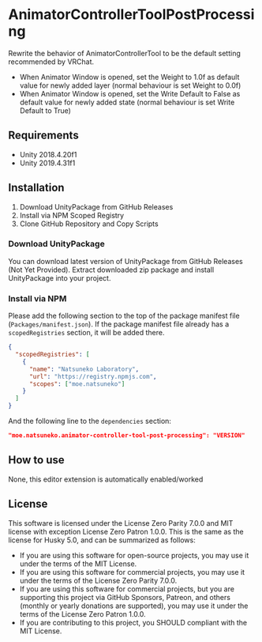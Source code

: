 # AnimatorControllerToolPostProcessing

Rewrite the behavior of AnimatorControllerTool to be the default setting recommended by VRChat.

- When Animator Window is opened, set the Weight to 1.0f as default value for newly added layer (normal behaviour is set Weight to 0.0f)
- When Animator Window is opened, set the Write Default to False as default value for newly added state (normal behaviour is set Write Default to True)

## Requirements

- Unity 2018.4.20f1
- Unity 2019.4.31f1

## Installation

1. Download UnityPackage from GitHub Releases
2. Install via NPM Scoped Registry
3. Clone GitHub Repository and Copy Scripts

### Download UnityPackage

You can download latest version of UnityPackage from GitHub Releases (Not Yet Provided).
Extract downloaded zip package and install UnityPackage into your project.

### Install via NPM

Please add the following section to the top of the package manifest file (`Packages/manifest.json`).
If the package manifest file already has a `scopedRegistries` section, it will be added there.

```json
{
  "scopedRegistries": [
    {
      "name": "Natsuneko Laboratory",
      "url": "https://registry.npmjs.com",
      "scopes": ["moe.natsuneko"]
    }
  ]
}
```

And the following line to the `dependencies` section:

```json
"moe.natsuneko.animator-controller-tool-post-processing": "VERSION"
```

## How to use

None, this editor extension is automatically enabled/worked

## License

This software is licensed under the License Zero Parity 7.0.0 and MIT license with exception License Zero Patron 1.0.0.
This is the same as the license for Husky 5.0, and can be summarized as follows:

- If you are using this software for open-source projects, you may use it under the terms of the MIT License.
- If you are using this software for commercial projects, you may use it under the terms of the License Zero Parity 7.0.0.
- If you are using this software for commercial projects, but you are supporting this project via GitHub Sponsors, Patreon, and others (monthly or yearly donations are supported), you may use it under the terms of the License Zero Patron 1.0.0.
- If you are contributing to this project, you SHOULD compliant with the MIT License.
